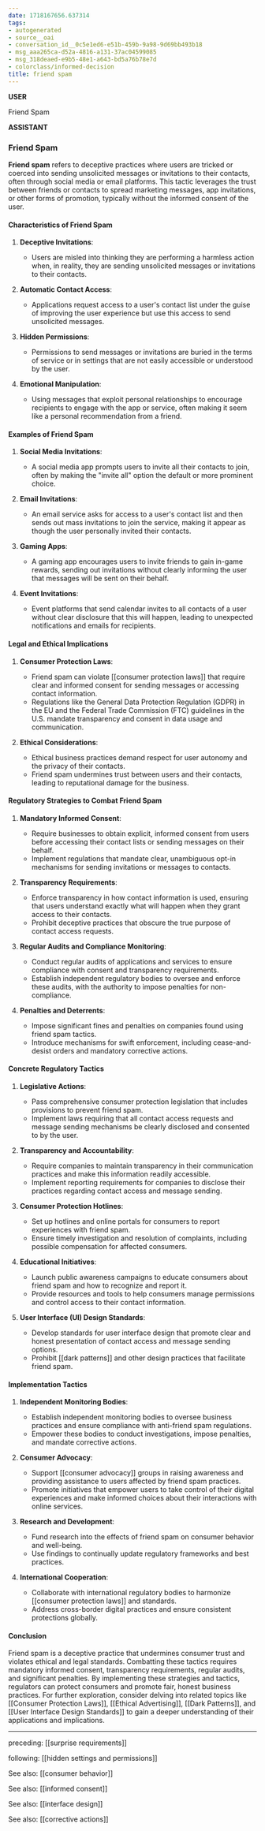 ```yaml
---
date: 1718167656.637314
tags:
- autogenerated
- source__oai
- conversation_id__0c5e1ed6-e51b-459b-9a98-9d69bb493b18
- msg_aaa265ca-d52a-4816-a131-37ac04599085
- msg_318deaed-e9b5-48e1-a643-bd5a76b78e7d
- colorclass/informed-decision
title: friend spam
---
```


**USER**

Friend Spam


**ASSISTANT**

### Friend Spam

**Friend spam** refers to deceptive practices where users are tricked or coerced into sending unsolicited messages or invitations to their contacts, often through social media or email platforms. This tactic leverages the trust between friends or contacts to spread marketing messages, app invitations, or other forms of promotion, typically without the informed consent of the user.

#### Characteristics of Friend Spam

1. **Deceptive Invitations**:
   - Users are misled into thinking they are performing a harmless action when, in reality, they are sending unsolicited messages or invitations to their contacts.
   
2. **Automatic Contact Access**:
   - Applications request access to a user's contact list under the guise of improving the user experience but use this access to send unsolicited messages.
   
3. **Hidden Permissions**:
   - Permissions to send messages or invitations are buried in the terms of service or in settings that are not easily accessible or understood by the user.
   
4. **Emotional Manipulation**:
   - Using messages that exploit personal relationships to encourage recipients to engage with the app or service, often making it seem like a personal recommendation from a friend.

#### Examples of Friend Spam

1. **Social Media Invitations**:
   - A social media app prompts users to invite all their contacts to join, often by making the "invite all" option the default or more prominent choice.
   
2. **Email Invitations**:
   - An email service asks for access to a user's contact list and then sends out mass invitations to join the service, making it appear as though the user personally invited their contacts.
   
3. **Gaming Apps**:
   - A gaming app encourages users to invite friends to gain in-game rewards, sending out invitations without clearly informing the user that messages will be sent on their behalf.
   
4. **Event Invitations**:
   - Event platforms that send calendar invites to all contacts of a user without clear disclosure that this will happen, leading to unexpected notifications and emails for recipients.

#### Legal and Ethical Implications

1. **Consumer Protection Laws**:
   - Friend spam can violate [[consumer protection laws]] that require clear and informed consent for sending messages or accessing contact information.
   - Regulations like the General Data Protection Regulation (GDPR) in the EU and the Federal Trade Commission (FTC) guidelines in the U.S. mandate transparency and consent in data usage and communication.

2. **Ethical Considerations**:
   - Ethical business practices demand respect for user autonomy and the privacy of their contacts.
   - Friend spam undermines trust between users and their contacts, leading to reputational damage for the business.

#### Regulatory Strategies to Combat Friend Spam

1. **Mandatory Informed Consent**:
   - Require businesses to obtain explicit, informed consent from users before accessing their contact lists or sending messages on their behalf.
   - Implement regulations that mandate clear, unambiguous opt-in mechanisms for sending invitations or messages to contacts.

2. **Transparency Requirements**:
   - Enforce transparency in how contact information is used, ensuring that users understand exactly what will happen when they grant access to their contacts.
   - Prohibit deceptive practices that obscure the true purpose of contact access requests.

3. **Regular Audits and Compliance Monitoring**:
   - Conduct regular audits of applications and services to ensure compliance with consent and transparency requirements.
   - Establish independent regulatory bodies to oversee and enforce these audits, with the authority to impose penalties for non-compliance.

4. **Penalties and Deterrents**:
   - Impose significant fines and penalties on companies found using friend spam tactics.
   - Introduce mechanisms for swift enforcement, including cease-and-desist orders and mandatory corrective actions.

#### Concrete Regulatory Tactics

1. **Legislative Actions**:
   - Pass comprehensive consumer protection legislation that includes provisions to prevent friend spam.
   - Implement laws requiring that all contact access requests and message sending mechanisms be clearly disclosed and consented to by the user.

2. **Transparency and Accountability**:
   - Require companies to maintain transparency in their communication practices and make this information readily accessible.
   - Implement reporting requirements for companies to disclose their practices regarding contact access and message sending.

3. **Consumer Protection Hotlines**:
   - Set up hotlines and online portals for consumers to report experiences with friend spam.
   - Ensure timely investigation and resolution of complaints, including possible compensation for affected consumers.

4. **Educational Initiatives**:
   - Launch public awareness campaigns to educate consumers about friend spam and how to recognize and report it.
   - Provide resources and tools to help consumers manage permissions and control access to their contact information.

5. **User Interface (UI) Design Standards**:
   - Develop standards for user interface design that promote clear and honest presentation of contact access and message sending options.
   - Prohibit [[dark patterns]] and other design practices that facilitate friend spam.

#### Implementation Tactics

1. **Independent Monitoring Bodies**:
   - Establish independent monitoring bodies to oversee business practices and ensure compliance with anti-friend spam regulations.
   - Empower these bodies to conduct investigations, impose penalties, and mandate corrective actions.

2. **Consumer Advocacy**:
   - Support [[consumer advocacy]] groups in raising awareness and providing assistance to users affected by friend spam practices.
   - Promote initiatives that empower users to take control of their digital experiences and make informed choices about their interactions with online services.

3. **Research and Development**:
   - Fund research into the effects of friend spam on consumer behavior and well-being.
   - Use findings to continually update regulatory frameworks and best practices.

4. **International Cooperation**:
   - Collaborate with international regulatory bodies to harmonize [[consumer protection laws]] and standards.
   - Address cross-border digital practices and ensure consistent protections globally.

#### Conclusion

Friend spam is a deceptive practice that undermines consumer trust and violates ethical and legal standards. Combatting these tactics requires mandatory informed consent, transparency requirements, regular audits, and significant penalties. By implementing these strategies and tactics, regulators can protect consumers and promote fair, honest business practices. For further exploration, consider delving into related topics like [[Consumer Protection Laws]], [[Ethical Advertising]], [[Dark Patterns]], and [[User Interface Design Standards]] to gain a deeper understanding of their applications and implications.


---

preceding: [[surprise requirements]]  


following: [[hidden settings and permissions]]

See also: [[consumer behavior]]


See also: [[informed consent]]


See also: [[interface design]]


See also: [[corrective actions]]